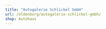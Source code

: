 ```yaml
---
title: "Autogalerie Schlickel GmbH"
url: /oldenburg/autogalerie-schlickel-gmbh/
shop: Autohaus
---
```

